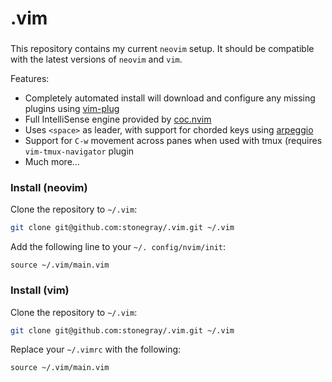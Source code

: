 # .vim

### 

This repository contains my current `neovim` setup. It should be compatible with the latest versions of `neovim` and `vim`. 

Features:

- Completely automated install will download and configure any missing plugins using [vim-plug](https://github.com/junegunn/vim-plug)
- Full IntelliSense engine provided by [coc.nvim](https://github.com/neoclide/coc.nvim) 
- Uses `<space>` as leader, with support for chorded keys using [arpeggio](https://github.com/kana/vim-arpeggio)
- Support for `C-w` movement across panes when used with tmux (requires `vim-tmux-navigator` plugin
- Much more...





### Install (neovim)

Clone the repository to `~/.vim`:

```bash
git clone git@github.com:stonegray/.vim.git ~/.vim
```

Add the following line to your `~/. config/nvim/init`:

```vimscript
source ~/.vim/main.vim
```



### Install (vim)

Clone the repository to `~/.vim`:

```bash
git clone git@github.com:stonegray/.vim.git ~/.vim
```

Replace your `~/.vimrc` with the following:

```vimscript
source ~/.vim/main.vim
```





